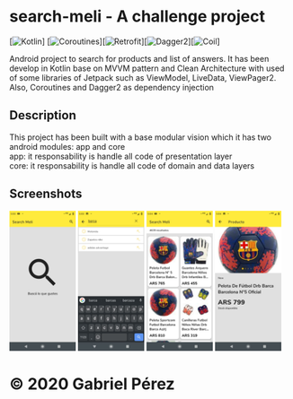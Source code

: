 # search-meli - A challenge project

[![Kotlin](https://img.shields.io/badge/kotlin-1.3.50-blue.svg)] [![Coroutines](https://img.shields.io/badge/coroutines-1.3.2-blueviolet)][![Retrofit](https://img.shields.io/badge/retrofit-2.7.1-brightgreen)][![Dagger2](https://img.shields.io/badge/dagger2-2.26-cyan)][![Coil](https://img.shields.io/badge/coil-0.9.5-yellow)]

Android project to search for products and list of answers. It has been develop in Kotlin base on MVVM pattern and Clean Architecture with used of some libraries of Jetpack such as ViewModel, LiveData, ViewPager2. Also, Coroutines and Dagger2 as dependency injection

## Description
This project has been built with a base modular vision which it has two android modules: app and core </br>
app: it responsability is handle all code of presentation layer</br>
core: it responsability is handle all code of domain and data layers

## Screenshots
<img src="screenshots/screenshot_01.jpeg" height="250" /> <img src="screenshots/screenshot_02.jpeg" height="250" /> <img src="screenshots/screenshot_03.jpeg" height="250" /> <img src="screenshots/screenshot_04.jpeg" height="250" />

<h1>© 2020 Gabriel Pérez</h1>
